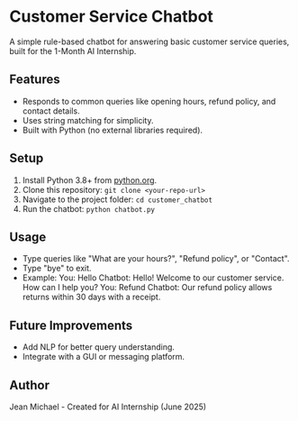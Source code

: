 # Customer Service Chatbot

A simple rule-based chatbot for answering basic customer service queries, built for the 1-Month AI Internship.

## Features
- Responds to common queries like opening hours, refund policy, and contact details.
- Uses string matching for simplicity.
- Built with Python (no external libraries required).

## Setup
1. Install Python 3.8+ from [python.org](https://www.python.org/downloads/).
2. Clone this repository: `git clone <your-repo-url>`
3. Navigate to the project folder: `cd customer_chatbot`
4. Run the chatbot: `python chatbot.py`

## Usage
- Type queries like "What are your hours?", "Refund policy", or "Contact".
- Type "bye" to exit.
- Example:
You: Hello
Chatbot: Hello! Welcome to our customer service. How can I help you?
You: Refund
Chatbot: Our refund policy allows returns within 30 days with a receipt.

## Future Improvements
- Add NLP for better query understanding.
- Integrate with a GUI or messaging platform.

## Author
Jean Michael - Created for AI Internship (June 2025)
